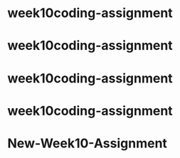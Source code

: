 # week10coding-assignment
# week10coding-assignment
# week10coding-assignment
# week10coding-assignment
# New-Week10-Assignment

